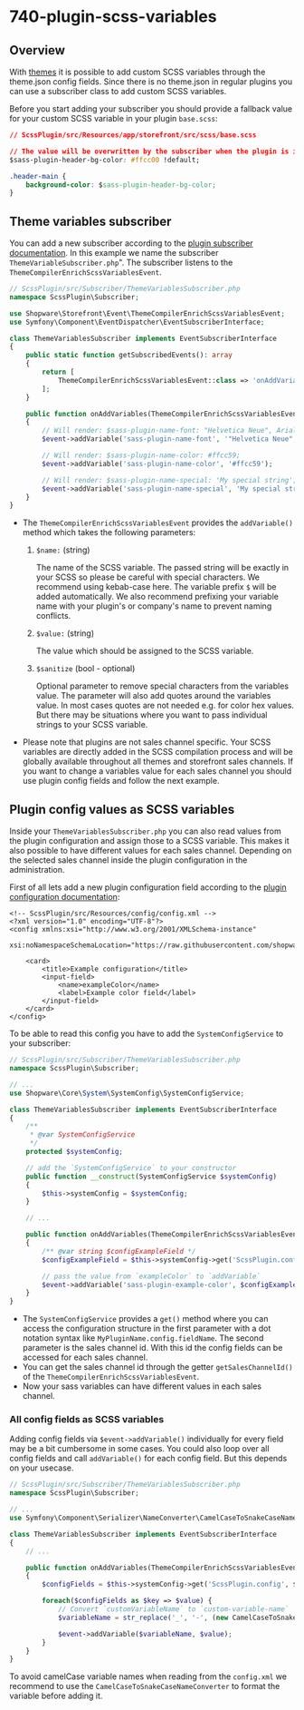 # 740-plugin-scss-variables

## Overview

With [themes](../30-theme-guide/__categoryinfo.md) it is possible to add custom SCSS variables through the theme.json config fields. Since there is no theme.json in regular plugins you can use a subscriber class to add custom SCSS variables.

Before you start adding your subscriber you should provide a fallback value for your custom SCSS variable in your plugin `base.scss`:

```css
// ScssPlugin/src/Resources/app/storefront/src/scss/base.scss

// The value will be overwritten by the subscriber when the plugin is installed and activated
$sass-plugin-header-bg-color: #ffcc00 !default;

.header-main {
    background-color: $sass-plugin-header-bg-color;
}
```

## Theme variables subscriber

You can add a new subscriber according to the [plugin subscriber documentation](040-register-subscriber.md). In this example we name the subscriber `ThemeVariableSubscriber.php`". The subscriber listens to the `ThemeCompilerEnrichScssVariablesEvent`.

```php
// ScssPlugin/src/Subscriber/ThemeVariablesSubscriber.php
namespace ScssPlugin\Subscriber;

use Shopware\Storefront\Event\ThemeCompilerEnrichScssVariablesEvent;
use Symfony\Component\EventDispatcher\EventSubscriberInterface;

class ThemeVariablesSubscriber implements EventSubscriberInterface
{
    public static function getSubscribedEvents(): array
    {
        return [
            ThemeCompilerEnrichScssVariablesEvent::class => 'onAddVariables'
        ];
    }

    public function onAddVariables(ThemeCompilerEnrichScssVariablesEvent $event)
    {
        // Will render: $sass-plugin-name-font: "Helvetica Neue", Arial, sans-serif;
        $event->addVariable('sass-plugin-name-font', '"Helvetica Neue", Arial, sans-serif');

        // Will render: $sass-plugin-name-color: #ffcc59;
        $event->addVariable('sass-plugin-name-color', '#ffcc59');

        // Will render: $sass-plugin-name-special: 'My special string';
        $event->addVariable('sass-plugin-name-special', 'My special string', true);
    }
}
```

* The `ThemeCompilerEnrichScssVariablesEvent` provides the `addVariable()` method which takes the following parameters:
  1. `$name:` \(string\)  


     The name of the SCSS variable. The passed string will be exactly in your SCSS so please be careful with special characters. We recommend using kebab-case here. The variable prefix `$` will be added automatically. We also recommend prefixing your variable name with your plugin's or company's name to prevent naming conflicts.

  2. `$value:` \(string\)  


     The value which should be assigned to the SCSS variable.

  3. `$sanitize` \(bool - optional\)  


     Optional parameter to remove special characters from the variables value. The parameter will also add quotes around the variables value. In most cases quotes are not needed e.g. for color hex values. But there may be situations where you want to pass individual strings to your SCSS variable.
* Please note that plugins are not sales channel specific. Your SCSS variables are directly added in the SCSS compilation process and will be globally available throughout all themes and storefront sales channels. If you want to change a variables value for each sales channel you should use plugin config fields and follow the next example.

## Plugin config values as SCSS variables

Inside your `ThemeVariablesSubscriber.php` you can also read values from the plugin configuration and assign those to a SCSS variable. This makes it also possible to have different values for each sales channel. Depending on the selected sales channel inside the plugin configuration in the administration.

First of all lets add a new plugin configuration field according to the [plugin configuration documentation](../60-references-internals/40-plugins/070-plugin-config.md):

```markup
<!-- ScssPlugin/src/Resources/config/config.xml -->
<?xml version="1.0" encoding="UTF-8"?>
<config xmlns:xsi="http://www.w3.org/2001/XMLSchema-instance"
        xsi:noNamespaceSchemaLocation="https://raw.githubusercontent.com/shopware/platform/master/src/Core/System/SystemConfig/Schema/config.xsd">

    <card>
        <title>Example configuration</title>
        <input-field>
            <name>exampleColor</name>
            <label>Example color field</label>
        </input-field>
    </card>
</config>
```

To be able to read this config you have to add the `SystemConfigService` to your subscriber:

```php
// ScssPlugin/src/Subscriber/ThemeVariablesSubscriber.php
namespace ScssPlugin\Subscriber;

// ...
use Shopware\Core\System\SystemConfig\SystemConfigService;

class ThemeVariablesSubscriber implements EventSubscriberInterface
{
    /**
     * @var SystemConfigService
     */
    protected $systemConfig;

    // add the `SystemConfigService` to your constructor
    public function __construct(SystemConfigService $systemConfig)
    {
        $this->systemConfig = $systemConfig;
    }

    // ...

    public function onAddVariables(ThemeCompilerEnrichScssVariablesEvent $event)
    {
        /** @var string $configExampleField */
        $configExampleField = $this->systemConfig->get('ScssPlugin.config.exampleColor', $event->getSalesChannelId());

        // pass the value from `exampleColor` to `addVariable`
        $event->addVariable('sass-plugin-example-color', $configExampleField);
    }
}
```

* The `SystemConfigService` provides a `get()` method where you can access the configuration structure in the first parameter with a dot notation syntax like `MyPluginName.config.fieldName`. The second parameter is the sales channel id. With this id the config fields can be accessed for each sales channel.
* You can get the sales channel id through the getter `getSalesChannelId()` of the `ThemeCompilerEnrichScssVariablesEvent`.
* Now your sass variables can have different values in each sales channel.

### All config fields as SCSS variables

Adding config fields via `$event->addVariable()` individually for every field may be a bit cumbersome in some cases. You could also loop over all config fields and call `addVariable()` for each config field. But this depends on your usecase.

```php
// ScssPlugin/src/Subscriber/ThemeVariablesSubscriber.php
namespace ScssPlugin\Subscriber;

// ...
use Symfony\Component\Serializer\NameConverter\CamelCaseToSnakeCaseNameConverter;

class ThemeVariablesSubscriber implements EventSubscriberInterface
{
    // ...

    public function onAddVariables(ThemeCompilerEnrichScssVariablesEvent $event)
    {
        $configFields = $this->systemConfig->get('ScssPlugin.config', $event->getSalesChannelId());

        foreach($configFields as $key => $value) {
            // Convert `customVariableName` to `custom-variable-name`
            $variableName = str_replace('_', '-', (new CamelCaseToSnakeCaseNameConverter())->normalize($key));

            $event->addVariable($variableName, $value);
        }
    }
}
```

To avoid camelCase variable names when reading from the `config.xml` we recommend to use the `CamelCaseToSnakeCaseNameConverter` to format the variable before adding it.

